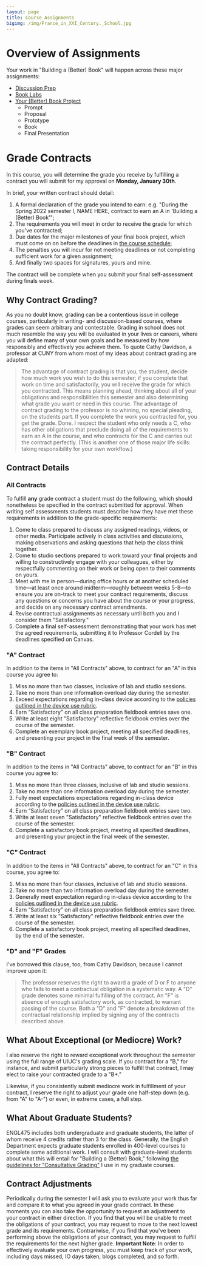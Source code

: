 ```yaml
---
layout: page
title: Course Assignments
bigimg: /img/France_in_XXI_Century._School.jpg
---
```


# Overview of Assignments

Your work in "Building a (Better) Book" will happen across these major assignments:

+ [Discussion Prep](/assignments/discussion-prep/)
+ [Book Labs](/assignments/book-labs/)
+ [Your \(Better\) Book Project](/assignments/book-project/)
    + Prompt
    + Proposal
    + Prototype
    + Book
    + Final Presentation

# Grade Contracts

In this course, you will determine the grade you receive by fulfilling a contract you will submit for my approval on **Monday, January 30th**. 

In brief, your written contract should detail: 

1. A formal declaration of the grade you intend to earn: e.g. "During the Spring 2022 semester I, NAME HERE, contract to earn an A in 'Building a (Better) Book'";
2. The requirements you will meet in order to receive the grade for which you've contracted;  
3. Due dates for the major milestones of your final book project, which must come on on before the deadlines in [the course schedule](/schedule/);
4. The penalties you will incur for not meeting deadlines or not completing sufficient work for a given assignment; 
5. And finally two spaces for signatures, yours and mine. 

The contract will be complete when you submit your final self-assessment during finals week.

## Why Contract Grading?

As you no doubt know, grading can be a contentious issue in college courses, particularly in writing- and discussion-based courses, where grades can seem arbitrary and contestable. Grading in school does not much resemble the way you will be evaluated in your lives or careers, where you will define many of your own goals and be measured by how responsibly and effectively you achieve them. To quote Cathy Davidson, a professor at CUNY from whom most of my ideas about contract grading are adapted:

> The advantage of contract grading is that you, the student, decide how much work you wish to do this semester; if you complete that work on time and satisfactorily, you will receive the grade for which you contracted. This means planning ahead, thinking about all of your obligations and responsibilities this semester and also determining what grade you want or need in this course. The advantage of contract grading to the professor is no whining, no special pleading, on the students part. If you complete the work you contracted for, you get the grade. Done. I respect the student who only needs a C, who has other obligations that preclude doing all of the requirements to earn an A in the course, and who contracts for the C and carries out the contract perfectly. (This is another one of those major life skills: taking responsibility for your own workflow.)

## Contract Details

### All Contracts

To fulfill **any** grade contract a student must do the following, which should nonetheless be specified in the contract submitted for approval. When writing self assessments students must describe how they have met these requirements in addition to the grade-specific requirements:

1. Come to class prepared to discuss any assigned readings, videos, or other media. Participate actively in class activities and discussions, making observations and asking questions that help the class think together.
2. Come to studio sections prepared to work toward your final projects and willing to constructively engage with your colleagues, either by respectfully commenting on their work or being open to their comments on yours.
3. Meet with me in person—during office hours or at another scheduled time—at least once around midterm—roughly between weeks 5-8—to ensure you are on-track to meet your contract requirements, discuss any questions or concerns you have about the course or your progress, and decide on any necessary contract amendments.
4. Revise contractual assignments as necessary until both you and I consider them "Satisfactory."
5. Complete a final self-assessment demonstrating that your work has met the agreed requirements, submitting it to Professor Cordell by the deadlines specified on Canvas.

### "A" Contract

In addition to the items in "All Contracts" above, to contract for an "A" in this course you agree to:

1. Miss no more than two classes, inclusive of lab and studio sessions.
2. Take no more than one information overload day during the semester. 
3. Exceed expectations regarding in-class device according to the [policies outlined in the device use rubric](/policies/). 
4. Earn “Satisfactory” on all class preparation fieldbook entries save one.
5. Write at least eight "Satisfactory" reflective fieldbook entries over the course of the semester. 
6. Complete an exemplary book project, meeting all specified deadlines, and presenting your project in the final week of the semester.

### "B" Contract

In addition to the items in "All Contracts" above,  to contract for an "B" in this course you agree to:

1. Miss no more than three classes, inclusive of lab and studio sessions.
2. Take no more than one information overload day during the semester. 
3. Fully meet expectations expectations regarding in-class device according to the [policies outlined in the device use rubric](/policies/).
4. Earn “Satisfactory” on all class preparation fieldbook entries save two.
5. Write at least seven "Satisfactory" reflective fieldbook entries over the course of the semester. 
6. Complete a satisfactory book project, meeting all specified deadlines, and presenting your project in the final week of the semester.

### "C" Contract

In addition to the items in "All Contracts" above, to contract for an "C" in this course, you agree to:

1. Miss no more than four classes, inclusive of lab and studio sessions.
2. Take no more than two information overload day during the semester. 
3. Generally meet expectation regarding in-class device according to the [policies outlined in the device use rubric](/policies/).
4. Earn “Satisfactory” on all class preparation fieldbook entries save three.
5. Write at least six "Satisfactory" reflective fieldbook entries over the course of the semester. 
6. Complete a satisfactory book project, meeting all specified deadlines, by the end of the semester.

### "D" and "F" Grades

I've borrowed this clause, too, from Cathy Davidson, because I cannot improve upon it:

> The professor reserves the right to award a grade of D or F to anyone who fails to meet a contractual obligation in a systematic way. A "D" grade denotes some minimal fulfilling of the contract. An "F" is absence of enough satisfactory work, as contracted, to warrant passing of the course. Both a "D" and "F" denote a breakdown of the contractual relationship implied by signing any of the contracts described above.

## What About Exceptional (or Mediocre) Work?

I also reserve the right to reward exceptional work throughout the semester using the full range of UIUC's grading scale. If you contract for a "B," for instance, and submit particularly strong pieces to fulfill that contract, I may elect to raise your contracted grade to a "B+."

Likewise, if you consistently submit mediocre work in fulfillment of your contract, I reserve the right to adjust your grade one half-step down (e.g. from "A" to "A-") or even, in extreme cases, a full step.

## What About Graduate Students?

ENGL475 includes both undergraduate and graduate students, the latter of whom receive 4 credits rather than 3 for the class. Generally, the English Department expects graduate students enrolled in 400-level courses to complete some additional work. I will consult with graduate-level students about what this will entail for "Building a (Better) Book," following [the guidelines for "Consultative Grading"](https://s22bl.ryancordell.org/assignments.html) I use in my graduate courses.

## Contract Adjustments

Periodically during the semester I will ask you to evaluate your work thus far and compare it to what you agreed in your grade contract. In these moments you can also take the opportunity to request an adjustment to your contract in either direction. If you find that you will be unable to meet the obligations of your contract, you may request to move to the next lowest grade and its requirements. Contrariwise, if you find that you've been performing above the obligations of your contract, you may request to fulfill the requirements for the next higher grade. **Important Note**: In order to effectively evaluate your own progress, you must keep track of your work, including days missed, IO days taken, blogs completed, and so forth.